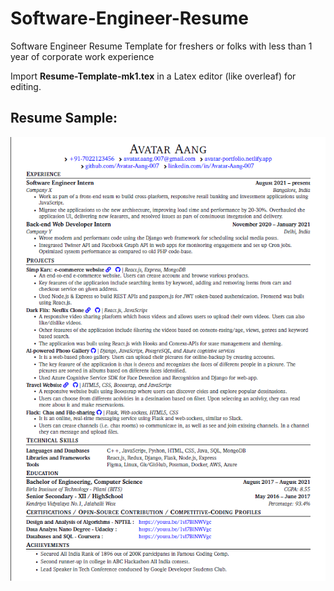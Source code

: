 # Software-Engineer-Resume
Software Engineer Resume Template for freshers or folks with less than 1 year of corporate work experience


Import **Resume-Template-mk1.tex** in a Latex editor (like overleaf) for editing. 

## Resume Sample:

![Resume-Sample-Image](./Resume-Sample-image1.png)
